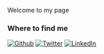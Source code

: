 <!--<h3 align="center">
![image]([https://user-images.githubusercontent.com/6764957/87082196-3418a980-c25d-11ea-9987-0d9787d54100.png](https://drive.google.com/file/d/1HrgrrkmvrJ4M6InWL0YD77fv9nJjxwJE/view?usp=drive_link))
</h3> -->
Welcome to my page <br>
<h3>Where to find me</h3>
<p><a href="https://github.com/pratiyk" target="_blank"><img alt="Github" src="https://img.shields.io/badge/GitHub-%2312100E.svg?&style=for-the-badge&logo=Github&logoColor=white" /></a> <a href="https://twitter.com/pratiyk" target="_blank"><img alt="Twitter" src="https://img.shields.io/badge/twitter-%231DA1F2.svg?&style=for-the-badge&logo=twitter&logoColor=white" /></a> <a href="https://www.linkedin.com/in/pratiyk" target="_blank"><img alt="LinkedIn" src="https://img.shields.io/badge/linkedin-%230077B5.svg?&style=for-the-badge&logo=linkedin&logoColor=white" /></a> 
</p>
